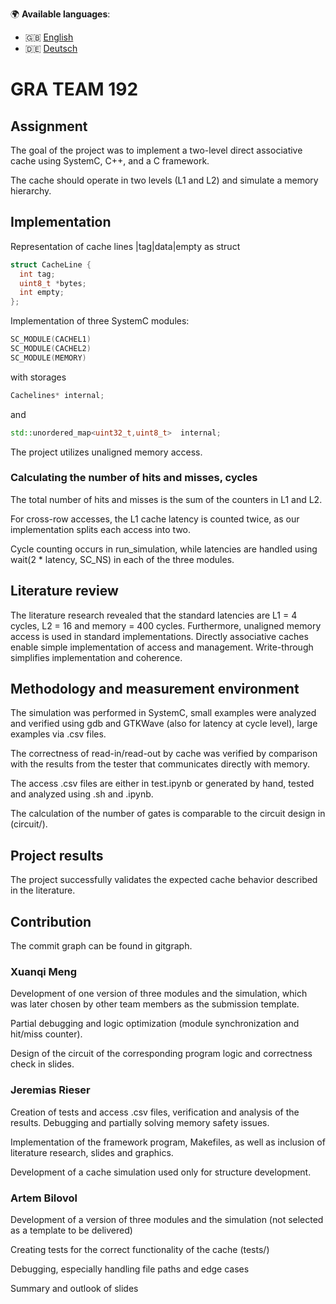 🌍 **Available languages**:
- 🇬🇧 [English](README.md)
- 🇩🇪 [Deutsch](README.de.md)

# GRA TEAM 192

## Assignment 

The goal of the project was to implement a two-level direct associative cache using SystemC, C++, and a C framework.

The cache should operate in two levels (L1 and L2) and simulate a memory hierarchy.

## Implementation


Representation of cache lines |tag|data|empty as struct
```C++
struct CacheLine {
  int tag;
  uint8_t *bytes;  
  int empty;
};
```

Implementation of three SystemC modules:

```C++
SC_MODULE(CACHEL1)
SC_MODULE(CACHEL2)
SC_MODULE(MEMORY)
```
with storages
```C++
Cachelines* internal;
```
 and
```C++
std::unordered_map<uint32_t,uint8_t>  internal;
```
The project utilizes unaligned memory access.

### Calculating the number of hits and misses, cycles

The total number of hits and misses is the sum of the counters in L1 and L2.

For cross-row accesses, the L1 cache latency is counted twice, as our implementation splits each access into two.

Cycle counting occurs in run_simulation, while latencies are handled using wait(2 * latency, SC_NS) in each of the three modules.

## Literature review

The literature research revealed that the standard latencies are L1 = 4 cycles, L2 = 16 and memory = 400 cycles. Furthermore, unaligned memory access is used in standard implementations. Directly associative caches enable simple implementation of access and management. Write-through simplifies implementation and coherence.

## Methodology and measurement environment

The simulation was performed in SystemC, small examples were analyzed and verified using gdb and GTKWave (also for latency at cycle level), large examples via .csv files.

The correctness of read-in/read-out by cache was verified by comparison with the results from the tester that communicates directly with memory.

The access .csv files are either in test.ipynb or generated by hand, tested and analyzed using .sh and .ipynb.

The calculation of the number of gates is comparable to the circuit design in (circuit/).

## Project results

The project successfully validates the expected cache behavior described in the literature.

## Contribution

The commit graph can be found in gitgraph.

### Xuanqi Meng

Development of one version of three modules and the simulation, which was later chosen by other team members as the submission template.

Partial debugging and logic optimization (module synchronization and hit/miss counter).

Design of the circuit of the corresponding program logic and correctness check in slides.

### Jeremias Rieser 

Creation of tests and access .csv files, verification and analysis of the results. Debugging and partially solving memory safety issues.

Implementation of the framework program, Makefiles, as well as inclusion of literature research, slides and graphics.

Development of a cache simulation used only for structure development.

### Artem Bilovol

Development of a version of three modules and the simulation (not selected as a template to be delivered)

Creating tests for the correct functionality of the cache (tests/)

Debugging, especially handling file paths and edge cases

Summary and outlook of slides
